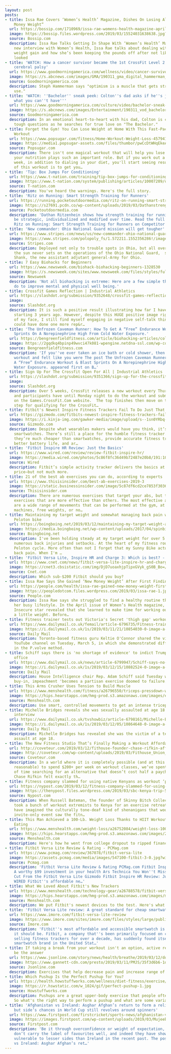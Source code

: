 ```yaml
---
layout: post
posts:
- title: Issa Rae Covers ‘Women’s Health’ Magazine, Dishes On Losing All That “New
    Money Weight”
  url: https://bossip.com/1710969/issa-rae-womens-health-magazine-april-2019/
  image: https://bossip.files.wordpress.com/2019/03/15524031638638.jpg?crop=0px%2C38px%2C710px%2C406px&resize=560%2C320
  source: Bossip.com
  description: Issa Rae Talks Getting In Shape With ‘Women’s Health’ Magazine In a
    new interview with Women’s Health, Issa Rae talks about dealing with unexpected
    weight gain and how she’s been keeping the pounds off after not liking how she
    looked
- title: 'WATCH: How a cancer survivor became the 1st CrossFit Level 2 trainer with
    cerebral palsy'
  url: https://www.goodmorningamerica.com/wellness/video/cancer-survivor-1st-crossfit-level-trainer-cerebral-palsy-61617016
  image: https://s.abcnews.com/images/GMA/190311_gma_digital_hammerman_hpMain_16x9_992.jpg
  source: Goodmorningamerica.com
  description: Steph Hammerman says "optimism is a muscle that gets stronger with
    use."
- title: 'WATCH: ''Bachelor'' sneak peek: Colton''s dad asks if he''s just ''wanting
    what you can''t have'''
  url: https://www.goodmorningamerica.com/culture/video/bachelor-sneak-peek-coltons-dad-asks-wanting-61617728
  image: https://s.abcnews.com/images/Entertainment/190311_vod_bachelor_hpMain_16x9_992.jpg
  source: Goodmorningamerica.com
  description: In an emotional heart-to-heart with his dad, Colton is confronted with
    tough questions as he searches for true love on "The Bachelor."
- title: Forget the Gym! You Can Lose Weight at Home With This Fast-Paced 30-Minute
    Workout
  url: https://www.popsugar.com/fitness/Home-Workout-Weight-Loss-45794155
  image: https://media1.popsugar-assets.com/files/thumbor/pwCcDtWHqEkeA2IFqe5B9pl7owk/fit-in/1200x630/filters:format_auto-!!-:strip_icc-!!-:fill-!white!-/2019/03/11/740/n/1922729/417c84eb5c8690b4c75232.02189203_.jpg
  source: Popsugar.com
  description: There isn't one magical workout that will help you lose weight, since
    your nutrition plays such an important role. But if you work out a few days a
    week, in addition to dialing in your diet, you'll start seeing results. The point
    of this workout is to get you…
- title: 'Tip: Box Jumps For Conditioning'
  url: https://www.t-nation.com/training/tip-box-jumps-for-conditioning
  image: https://www.t-nation.com/system/publishing/articles/10007209/original/Box-Jumps-For-Conditioning.jpeg?1551126326
  source: T-nation.com
  description: You've heard the warnings. Here's the full story.
- title: 'Ritz on Running: Smart Strength Training for Runners'
  url: https://running.pocketoutdoormedia.com/ritz-on-running-smart-strength-training-for-runners_176573
  image: https://s27691.pcdn.co/wp-content/uploads/2019/03/Dathanstrength.jpg
  source: Pocketoutdoormedia.com
  description: 'Dathan Ritzenhein shows how strength training for running needs to
    be strategic, individualized and modified over time. Read the full article at
    Ritz on Running: Smart Strength Training for Runners on Competitor Running.'
- title: 'New commander: Ohio National Guard mission will get tougher'
  url: https://www.stripes.com/news/us/new-commander-ohio-national-guard-mission-will-get-tougher-1.572210?utm_source=feedburner&utm_medium=feed&utm_campaign=Feed%3A+starsandstripes%2Fgeneral+%28Stars+and+Stripes%29
  image: https://www.stripes.com/polopoly_fs/1.572211.1552356286!/image/image.jpg_gen/derivatives/landscape_490/image.jpg
  source: Stripes.com
  description: Deployed not only to trouble spots in Ohio, but all over the world,
    the sun never sets on the operations of the Ohio National Guard,  said Col. Daniel
    Shank, the new assistant adjutant general-Army for Ohio.
- title: 7 Easy Biohacks for Beginners
  url: https://www.newsweek.com/biohack-biohacking-beginners-1328530
  image: https://s.newsweek.com/sites/www.newsweek.com/files/styles/full/public/2019/03/11/biohacks.jpg
  source: Newsweek
  description: 'Not all biohacking is extreme: Here are a few simple things you can
    do to improve mental and physical well being.'
- title: Crossfit Games Reflection | Industrial Athletics
  url: https://slashdot.org/submission/9352648/crossfit-games-reflection--industrial-athletics
  image: 
  source: Slashdot.org
  description: It is such a positive result illustrating how far I have come since
    starting 3 years ago. However, despite this HUGE positive image right in front
    of my face, I still find myself engaging in negative self-talk thinking, &ldquo;I
    could have done one more rep&r…
- title: 'The Unfrozen Caveman Runner: How To Get A “Free” Endurance Workout & Blast
    Sprints On A Norepinephrine High From Cold Water Exposure.'
  url: https://bengreenfieldfitness.com/article/biohacking-articles/cold-thermogenesis/
  image: https://2gqdkq4bpinp49wvci47k081-wpengine.netdna-ssl.com/wp-content/uploads/2019/03/unfrozen-caveman.jpg
  source: Bengreenfieldfitness.com
  description: 'If you''ve ever taken an ice bath or cold shower, then headed to a
    workout and felt like you were The post The Unfrozen Caveman Runner: How To Get
    A “Free” Endurance Workout & Blast Sprints On A Norepinephrine High From Cold
    Water Exposure. appeared first on B…'
- title: Sign Up For The Crossfit Open For All | Industrial Athletics
  url: https://slashdot.org/submission/9351366/sign-up-for-the-crossfit-open-for-all--industrial-athletics
  image: 
  source: Slashdot.org
  description: Over 5 weeks, CrossFit releases a new workout every Thursday night
    and participants have until Monday night to do the workout and submit a score
    on the Games.CrossFit.Com website.  The top finishes then move on to the next
    step for qualifying for the CrossFit…
- title: Fitbit's Newest Inspire Fitness Trackers Fail To Do Just That
  url: https://gizmodo.com/fitbits-newest-inspire-fitness-trackers-fail-to-do-just-1833138162
  image: https://i.kinja-img.com/gawker-media/image/upload/s--1sn0YRbq--/c_fill,fl_progressive,g_center,h_900,q_80,w_1600/v8blfmjqrtoopbeuryu0.jpg
  source: Gizmodo.com
  description: Despite what wearables makers would have you think, it’s not just all
    smartwatches. There’s still a place for the humble fitness tracker. For starters,
    they’re much cheaper than smartwatches, provide accurate fitness tracking, have
    better battery life, and ar…
- title: 'Fitbit Inspire HR Review: Just the Basics'
  url: https://www.wired.com/review/review-fitbit-inspire-hr/
  image: https://media.wired.com/photos/5c86f8fc36d49b72487e20b8/191:100/pass/Fitbit_Inspire_HR_3QTR_Core_Lilac_Clock_Bodoni_Shadow.jpg
  source: Wired
  description: Fitbit’s simple activity tracker delivers the basics at an attractive
    price—but not much more.
- title: 21 of the best ab exercises you can do, according to experts
  url: https://www.thisisinsider.com/best-ab-exercises-2019-3
  image: https://static.businessinsider.com/image/5c87df6cd2ce7853f3036dc4-750.jpg
  source: Thisisinsider.com
  description: There are numerous exercises that target your abs, but there are certain
    exercises that are more effective than others. The most effective ab exercises
    are a wide range of movements that can be performed at the gym, at home, with
    machines, free weights, or no…
- title: Maintaining my target weight and somewhat managing back pain with a homebrew
    Peloton bike
  url: https://boingboing.net/2019/03/12/maintaining-my-target-weight-a.html
  image: https://media.boingboing.net/wp-content/uploads/2017/04/spinbike.jpg
  source: Boingboing.net
  description: I've been holding steady at my target weight for over 5 months, despite
    numerous back injuries and setbacks. At the heart of my fitness routine is a homebrew
    Peloton cycle. More often than not I forget that my Sunny Bike actually relieves
    back pain. When I'm …
- title: 'Fitbit Versa Lite, Inspire HR and Charge 3: Which is best? - CNET'
  url: https://www.cnet.com/news/fitbit-versa-lite-inspire-hr-and-charge-3-which-is-best/
  image: https://cnet3.cbsistatic.com/img/DjD7uoaxhjpTipxGVyk_gS0B_Bo=/724x407/2019/03/06/f092eedd-f839-4f1f-828f-fd0bdd1db7c3/03-fitbit-versa-lite-2.jpg
  source: Cnet.com
  description: Which sub-$200 Fitbit should you buy?
- title: Issa Rae Says She Gained ‘New Money Weight’ After First Finding Success
  url: https://people.com/health/issa-rae-gained-new-money-weight-first-success/
  image: https://peopledotcom.files.wordpress.com/2019/03/issa-rae-1.jpg?crop=0px%2C0px%2C1800px%2C945px&resize=1200%2C630
  source: People.com
  description: Issa Rae says she struggled to find a healthy routine that worked for
    her busy lifestyle. In the April issue of Women’s Health magazine, the 34-year-old
    Insecure star revealed that she learned to make time for working out after gaining
    a little weight. Before…
- title: Fitness trainer tests out Victoria's Secret 'thigh gap' workout
  url: https://www.dailymail.co.uk/femail/article-6796735/Fitness-trainer-tests-Victorias-Secret-thigh-gap-workout.html
  image: https://i.dailymail.co.uk/1s/2019/03/11/21/10854030-0-image-a-220_1552340497189.jpg
  source: Daily Mail
  description: Toronto-based fitness guru Keltie O'Connor shared the video to her
    YouTube channel on Tuesday, March 5, in which she demonstrated different workout
    in the P.volve method.
- title: Schiff says there is 'no shortage of evidence' to indict Trump AFTER he leaves
    office
  url: https://www.dailymail.co.uk/news/article-6799947/Schiff-says-no-shortage-evidence-indict-Trump-leaves-office.html
  image: https://i.dailymail.co.uk/1s/2019/03/12/15/10882524-0-image-a-4_1552403004857.jpg
  source: Daily Mail
  description: House Intelligence chair Rep. Adam Schiff said Tuesday without Republican
    buy-in, impeachment 'becomes a partisan exercise doomed to failure.'
- title: This Arms Crusher Uses Tension to Build Muscle
  url: https://www.menshealth.com/fitness/a26796550/triceps-pressdown-workout/
  image: https://hips.hearstapps.com/hmg-prod.s3.amazonaws.com/images/eb-swole-index-3-12-1552400800.png?crop=1.00xw:1.00xh;0,0&resize=1200:*
  source: Menshealth.com
  description: Use smart, controlled movements to get an intense triceps pump.
- title: Michelle Bridges reveals she was sexually assaulted at age 18 during a job
    interview
  url: https://www.dailymail.co.uk/tvshowbiz/article-6798161/Michelle-Bridges-reveals-sexually-assaulted-age-18-job-interview.html
  image: https://i.dailymail.co.uk/1s/2019/03/12/05/10864648-0-image-a-47_1552366924089.jpg
  source: Daily Mail
  description: Michelle Bridges has revealed she was the victim of a terrifying sexual
    assault at age 18.
- title: The New Fitness Studio That’s Finally Making a Workout Affordable
  url: http://coveteur.com/2019/03/12/fithouse-founder-chase-rifkin-affordable-fitness/
  image: http://coveteur.com/wp-content/uploads/2019/03/Fithouse_Union_Sq-11-homepage-835x470.jpg
  source: Coveteur.com
  description: In a world where it is completely possible (and at this point, almost
    reasonable) to spend $200+ per week on workout classes, we’ve spent quite a bit
    of time searching for an alternative that doesn’t cost half a paycheck. Luckily,
    Chase Rifkin felt exactly th…
- title: Fitness company slammed for using native Kenyans as workout ‘props’
  url: https://nypost.com/2019/03/12/fitness-company-slammed-for-using-native-kenyans-as-workout-props/
  image: https://thenypost.files.wordpress.com/2019/03/sbc-kenya-trip-566.jpg?quality=90&strip=all&w=1200
  source: Nypost.com
  description: When Russell Bateman, the founder of Skinny Bitch Collective (SBC)
    took a bunch of workout extremists to Kenya for an exercise retreat no one could
    have imagined the culturally tone-deaf kind of shenanigans that would go on. The
    invite-only event saw the fitn…
- title: This Man Achieved a 100-Lb. Weight Loss Thanks to HIIT Workouts and Healthy
    Eating
  url: https://www.menshealth.com/weight-loss/a26752084/weight-loss-100-pounds-hiit-workouts/
  image: https://hips.hearstapps.com/hmg-prod.s3.amazonaws.com/images/2013-png-1552407542.png?crop=0.998xw:0.283xh;0,0.209xh&resize=1200:*
  source: Menshealth.com
  description: Here's how he went from college dropout to ripped financial consultant.
- title: Fitbit Versa Lite Review & Rating - PCMag.com
  url: https://www.pcmag.com/review/367078/fitbit-versa-lite
  image: https://assets.pcmag.com/media/images/547100-fitbit-3-0.jpg?width=810&height=456
  source: Pcmag.com
  description: 'Fitbit Versa Lite Review & Rating PCMag.com Fitbit Inspire HR review:
    A worthy $99 investment in your health Ars Technica You Won''t Miss the Features
    Cut From the Fitbit Versa Lite Gizmodo Fitbit Inspire HR Review: Just the Basics
    WIRED Fitbit''s affordable ne…'
- title: What We Loved About Fitbit's New Trackers
  url: https://www.menshealth.com/technology-gear/a26788578/fitbit-versa-lite-inspire-review/
  image: https://hips.hearstapps.com/hmg-prod.s3.amazonaws.com/images/mh-fitbits-1552337180.jpg?crop=1.00xw:1.00xh;0,0&resize=1200:*
  source: Menshealth.com
  description: We put Fitbit's newest devices to the test. Here's what we thought.
- title: 'Fitbit Versa Lite review: A great standard for cheap smartwatches'
  url: https://www.imore.com/fitbit-versa-lite-review
  image: https://www.imore.com/sites/imore.com/files/styles/large/public/article_images/2019/03/fitbit-versa-lite-review-2-6pnr.jpg?itok=AK5-gvzA
  source: Imore.com
  description: 'Fitbit''s most affordable and accessible smartwatch is better than
    it should be. Fitbit, a company that''s been primarily focused on creating and
    selling fitness trackers for over a decade, has suddenly found itself as the #2
    smartwatch brand in the United Stat…'
- title: If taking a break from your workout isn't an option, active recovery might
    be the answer
  url: https://www.jsonline.com/story/news/health/breathe/2019/03/12/dont-want-take-workout-break-injury-try-active-recovery/3135606002/?utm_source=google&utm_medium=amp&utm_campaign=speakable
  image: https://www.gannett-cdn.com/presto/2019/03/11/PMJS/35f3d6b6-1d73-41b5-99ed-bc4208a8c491-Motion_IT_Band_Foam_Roller_.jpg?crop=4853,2730,x0,y167&width=3200&height=1680&fit=bounds
  source: Jsonline.com
  description: Exercises that help decrease pain and increase range of motion
- title: Which Pushup Is the Perfect Pushup for You?
  url: https://health.howstuffworks.com/wellness/diet-fitness/exercise/perfect-pushup.htm
  image: https://r.hswstatic.com/w_1024/gif/perfect-pushup-1.jpg
  source: Howstuffworks.com
  description: Pushups are a great upper-body exercise that people often do wrong.
    So what's the right way to perform a pushup and what are some variations?
- title: 'Afghanistan vs Ireland: Asghar Afghan’s return to form a relief for hosts
    but side’s chances in World Cup still revolves around spinners'
  url: https://www.firstpost.com/firstcricket/sports-news/afghanistan-vs-ireland-asghar-afghans-return-to-form-a-relief-for-hosts-but-sides-chances-in-world-cup-still-revolves-around-spinners-6236761.html
  image: https://images.firstpost.com/wp-content/uploads/2019/03/Mujeeb_opt-2.jpg
  source: Firstpost.com
  description: 'Be it through overconfidence or weight of expectation, Afghanistan
    don’t carry the label of favourites well, and indeed they have shown themselves
    vulnerable to lesser sides than Ireland in the recent past. The post Afghanistan
    vs Ireland: Asghar Afghan’s ret…'
---
```


